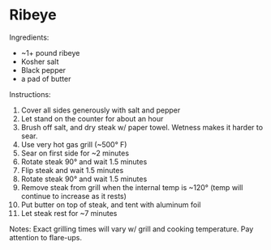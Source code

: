 # Ribeye

Ingredients:
* ~1+ pound ribeye
* Kosher salt
* Black pepper
* a pad of butter

Instructions:
1. Cover all sides generously with salt and pepper
1. Let stand on the counter for about an hour
1. Brush off salt, and dry steak w/ paper towel.  Wetness makes it harder to sear.
1. Use very hot gas grill (~500° F)
1. Sear on first side for ~2 minutes
1. Rotate steak 90° and wait 1.5 minutes
1. Flip steak and wait 1.5 minutes
1. Rotate steak 90° and wait 1.5 minutes
1. Remove steak from grill when the internal temp is ~120° (temp will continue to increase as it rests)
1. Put butter on top of steak, and tent with aluminum foil
1. Let steak rest for ~7 minutes

Notes: Exact grilling times will vary w/ grill and cooking temperature. Pay attention to flare-ups.

